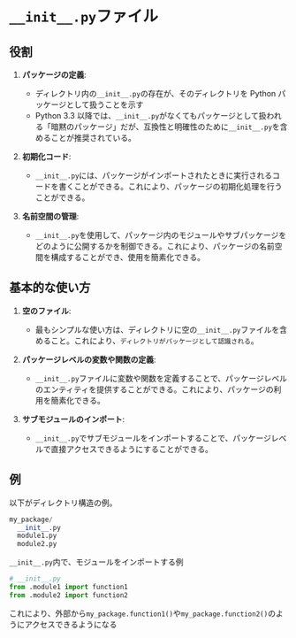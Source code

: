 # `__init__.py`ファイル

## 役割

1. **パッケージの定義**:

   - ディレクトリ内の`__init__.py`の存在が、そのディレクトリを Python パッケージとして扱うことを示す
   - Python 3.3 以降では、`__init__.py`がなくてもパッケージとして扱われる「暗黙のパッケージ」だが、互換性と明確性のために`__init__.py`を含めることが推奨されている。

2. **初期化コード**:

   - `__init__.py`には、パッケージがインポートされたときに実行されるコードを書くことができる。これにより、パッケージの初期化処理を行うことができる。

3. **名前空間の管理**:
   - `__init__.py`を使用して、パッケージ内のモジュールやサブパッケージをどのように公開するかを制御できる。これにより、パッケージの名前空間を構成することができ、使用を簡素化できる。

## 基本的な使い方

1. **空のファイル**:

   - 最もシンプルな使い方は、ディレクトリに空の`__init__.py`ファイルを含めること。これにより、`ディレクトリがパッケージとして認識される`。

2. **パッケージレベルの変数や関数の定義**:

   - `__init__.py`ファイルに変数や関数を定義することで、パッケージレベルのエンティティを提供することができる。これにより、パッケージの利用を簡素化できる。

3. **サブモジュールのインポート**:
   - `__init__.py`でサブモジュールをインポートすることで、パッケージレベルで直接アクセスできるようにすることができる。

## 例

以下がディレクトリ構造の例。

```python
my_package/
  __init__.py
  module1.py
  module2.py
```

`__init__.py`内で、モジュールをインポートする例

```python
# __init__.py
from .module1 import function1
from .module2 import function2
```

これにより、外部から`my_package.function1()`や`my_package.function2()`のようにアクセスできるようになる

